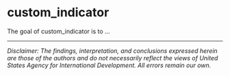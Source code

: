 
# custom_indicator

<!-- badges: start -->
<!-- badges: end -->

The goal of custom_indicator is to ...


---

*Disclaimer: The findings, interpretation, and conclusions expressed herein are those of the authors and do not necessarily reflect the views of United States Agency for International Development. All errors remain our own.*